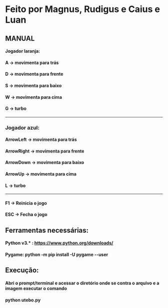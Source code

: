 # Feito por Magnus, Rudigus e Caius e Luan

## MANUAL 
#### Jogador laranja:
#### A -> movimenta para trás
#### D -> movimenta para frente
#### S -> movimenta para baixo
#### W -> movimenta para cima
#### G -> turbo

-----------------------------------------------

### Jogador azul:
#### ArrowLeft   -> movimenta para trás
#### ArrowRight  -> movimenta para frente
#### ArrowDown   -> movimenta para baixo
#### ArrowUp     -> movimenta para cima
#### L           -> turbo

-----------------------------------------------

#### F1  -> Reinicia o jogo
#### ESC -> Fecha o jogo


## Ferramentas necessárias:
#### Python v3.* : https://www.python.org/downloads/ <br>
#### Pygame: python -m pip install -U pygame --user


## Execução:
#### Abri o prompt/terminal e acessar o diretório onde se contra o arquivo e a imagem executar o comando <br>
#### python utebo.py
